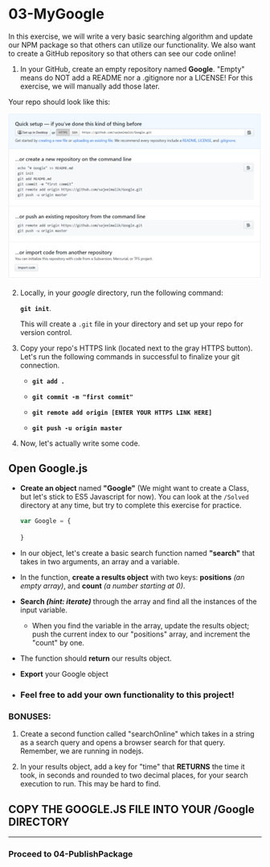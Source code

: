# **03-MyGoogle**

In this exercise, we will write a very basic searching algorithm and update our NPM package so that others can utilize our functionality.
We also want to create a GitHub repository so that others can see our code online!

1. In your GitHub, create an empty repository named **Google**. "Empty" means do NOT add a README nor a .gitignore nor a LICENSE! For this exercise, we will manually add those later.

Your repo should look like this: 

![Git Remote](./git-remote.PNG)

2. Locally, in your *google* directory, run the following command:

    **`git init`**.

    This will create a `.git` file in your directory and set up your repo for version control. 

3. Copy your repo's HTTPS link (located next to the gray HTTPS button). Let's run the following commands in successful to finalize your git connection.

    - **`git add .`**

    -  **`git commit -m "first commit"`**

    -  **`git remote add origin [ENTER YOUR HTTPS LINK HERE]`**

    - **`git push -u origin master`**

4. Now, let's actually write some code.

## Open **Google.js**

* **Create an object** named **"Google"** (We might want to create a Class, but let's stick to ES5 Javascript for now). You can look at the `/Solved` directory at any time, but try to complete this exercise for practice. 

    ```Javascript
    var Google = {

    }
    ```

* In our object, let's create a basic search function named **"search"** that takes in two arguments, an array and a variable.


* In the function, **create a results object** with two keys: **positions** *(an empty array)*, and **count** *(a number starting at 0)*.


* **Search *(hint: iterate)*** through the array and find all the instances of the input variable. 


    * When you find the variable in the array, update the results object; push the current index to our "positions" array, and increment the "count" by one.


* The function should **return** our results object.

* **Export** your Google object

* ### Feel free to add your own functionality to this project!

### **BONUSES:**

 1. Create a second function called "searchOnline" which takes in a string as a search query and opens a browser search for that query. Remember, we are running in nodejs.

 2. In your results object, add a key for "time" that **RETURNS** the time it took, in seconds and rounded to two decimal places, for your search execution to run. This may be hard to find.


 ## **COPY THE GOOGLE.JS FILE INTO YOUR /Google DIRECTORY**

 <hr>

### **Proceed to 04-PublishPackage**


